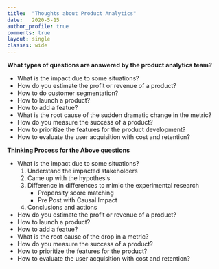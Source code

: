 ```yaml
---
title:  "Thoughts about Product Analytics"
date:   2020-5-15
author_profile: true
comments: true
layout: single
classes: wide
---
```



**What types of questions are answered by the product analytics team?**
- What is the impact due to some situations?
- How do you estimate the profit or revenue of a product?
- How to do customer segmentation?
- How to launch a product?
- How to add a featue?
- What is the root cause of the sudden dramatic change in the metric?
- How do you measure the success of a product?
- How to prioritize the features for the product development?
- How to evaluate the user acquisition with cost and retention?

**Thinking Process for the Above questions**

- What is the impact due to some situations?
    1. Understand the impacted stakeholders
    2. Came up with the hypothesis
    3. Difference in differences to mimic the experimental research
        - Propensity score matching
        - Pre Post with Causal Impact
    4. Conclusions and actions
- How do you estimate the profit or revenue of a product?
- How to launch a product?
- How to add a featue?
- What is the root cause of the drop in a metric?
- How do you measure the success of a product?
- How to prioritize the features for the product?
- How to evaluate the user acquisition with cost and retention?